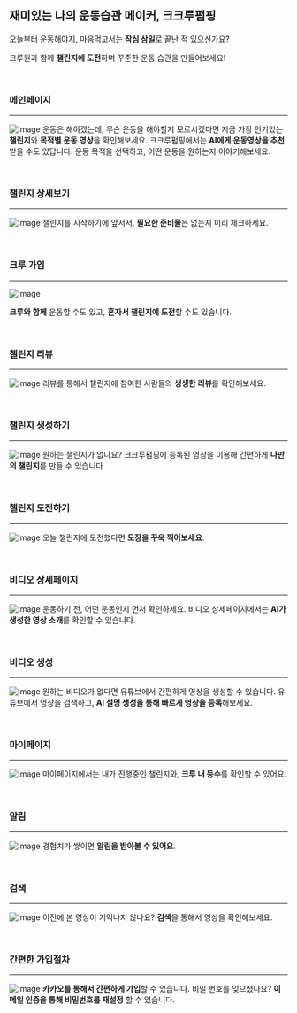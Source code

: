 ## 재미있는 나의 운동습관 메이커, 크크루펌핑


오늘부터 운동해야지, 마음먹고서는 **작심 삼일**로 끝난 적 있으신가요?

크루원과 함께 **챌린지에 도전**하며 꾸준한 운동 습관을 만들어보세요!

<br>

### 메인페이지
---
![image](https://github.com/kyeong8139/kkrewpumping/assets/149753416/e92e935f-4c02-4906-a073-e433cd955cf9)
운동은 해야겠는데, 무슨 운동을 해야할지 모르시겠다면 지금 가장 인기있는 **챌린지**와 **목적별 운동 영상**을 확인해보세요. 크크루펌핑에서는 **AI에게 운동영상을 추천**받을 수도 있답니다. 운동 목적을 선택하고, 어떤 운동을 원하는지 이야기해보세요.

<br>

### 챌린지 상세보기
---
![image](https://github.com/kyeong8139/kkrewpumping/assets/149753416/3bf87b05-b3e1-43fa-8c9a-2c8a0b977c21)
챌린지를 시작하기에 앞서서, **필요한 준비물**은 없는지 미리 체크하세요.

<br>

### 크루 가입
---
![image](https://github.com/kyeong8139/kkrewpumping/assets/149753416/9371780d-de42-4d5e-a4d3-6b846b4b4c0a)

**크루와 함께** 운동할 수도 있고, **혼자서 챌린지에 도전**할 수도 있습니다.

<br>

### 챌린지 리뷰
---
![image](https://github.com/kyeong8139/kkrewpumping/assets/149753416/479862a2-a8bf-427c-816b-fe061d6c0031)
리뷰를 통해서 챌린지에 참여한 사람들의 **생생한 리뷰**를 확인해보세요.

<br>

### 챌린지 생성하기
---
![image](https://github.com/kyeong8139/kkrewpumping/assets/149753416/14a321a9-e812-4594-851e-7f9dc4e17ede)
원하는 챌린지가 없나요? 크크루펌핑에 등록된 영상을 이용해 간편하게 **나만의 챌린지**를 만들 수 있습니다.

<br>

### 챌린지 도전하기
---
![image](https://github.com/kyeong8139/kkrewpumping/assets/149753416/feba3d3d-53c8-47fb-a8af-8b98bfef8204)
오늘 챌린지에 도전했다면 **도장을 꾸욱 찍어보세요**.

<br>

### 비디오 상세페이지
---
![image](https://github.com/kyeong8139/kkrewpumping/assets/149753416/05ae0b31-eb4f-4974-9dcf-e324738b320f)
운동하기 전, 어떤 운동인지 먼저 확인하세요. 비디오 상세페이지에서는 **AI가 생성한 영상 소개**를 확인할 수 있습니다.

<br>

### 비디오 생성
---
![image](https://github.com/kyeong8139/kkrewpumping/assets/149753416/0b16388e-22b9-4e98-b03c-3ad5145d47aa)
원하는 비디오가 없다면 유튜브에서 간편하게 영상을 생성할 수 있습니다. 유튜브에서 영상을 검색하고, **AI 설명 생성을 통해 빠르게 영상을 등록**해보세요.

<br>

### 마이페이지
---
![image](https://github.com/kyeong8139/kkrewpumping/assets/149753416/f58371a0-1285-446f-a8fd-6b3b6a69e777)
마이페이지에서는 내가 진행중인 챌린지와, **크루 내 등수**를 확인할 수 있어요.

<br>

### 알림
---
![image](https://github.com/kyeong8139/kkrewpumping/assets/149753416/6ba603f1-2726-4453-a2b9-42eaad6ab9f2)
경험치가 쌓이면 **알림을 받아볼 수 있어요**.

<br>

### 검색
---
![image](https://github.com/kyeong8139/kkrewpumping/assets/149753416/8a535700-fc93-481e-bf57-8c5a43a5feea)
이전에 본 영상이 기억나지 않나요? **검색**을 통해서 영상을 확인해보세요.

<br>

### 간편한 가입절차
---
![image](https://github.com/kyeong8139/kkrewpumping/assets/149753416/898add20-66f6-4cb3-a5e3-d2022f1f0103)
**카카오를 통해서 간편하게 가입**할 수 있습니다. 비밀 번호를 잊으셨나요? **이메일 인증을 통해 비밀번호를 재설정** 할 수 있습니다.
